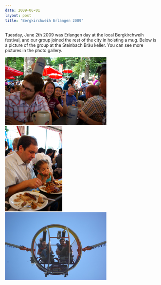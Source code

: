 ```yaml
---
date: 2009-06-01
layout: post
title: "Bergkirchweih Erlangen 2009"
---
```


Tuesday, June 2th 2009 was Erlangen day at the local Bergkirchweih festival, and our group joined the rest of the city in hoisting a mug. 
Below is a picture of the group at the Steinbach Bräu keller. You can see more pictures in the photo gallery. 

![Bergkirchweih 2009](/assets/img/2017/groupBerg_2009_1.JPG)
![Bergkirchweih 2009](/assets/img/2017/groupBerg_2009_2.JPG)
![Bergkirchweih 2009](/assets/img/2017/groupBerg_2009_3.JPG)